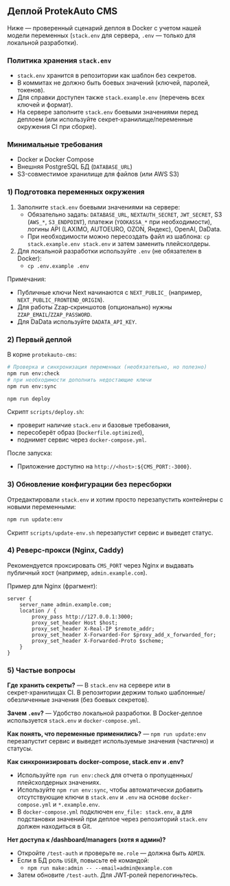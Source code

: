 ## Деплой ProtekAuto CMS

Ниже — проверенный сценарий деплоя в Docker с учетом нашей модели переменных (`stack.env` для сервера, `.env` — только для локальной разработки).

### Политика хранения `stack.env`
- `stack.env` хранится в репозитории как шаблон без секретов.
- В коммитах не должно быть боевых значений (ключей, паролей, токенов).
- Для справки доступен также `stack.example.env` (перечень всех ключей и формат).
- На сервере заполните `stack.env` боевыми значениями перед деплоем (или используйте секрет‑хранилище/переменные окружения CI при сборке).

### Минимальные требования
- Docker и Docker Compose
- Внешняя PostgreSQL БД (`DATABASE_URL`)
- S3-совместимое хранилище для файлов (или AWS S3)

### 1) Подготовка переменных окружения
1. Заполните `stack.env` боевыми значениями на сервере:
   - Обязательно задать: `DATABASE_URL`, `NEXTAUTH_SECRET`, `JWT_SECRET`, S3 (`AWS_*`, `S3_ENDPOINT`), платежи (`YOOKASSA_*` при необходимости), логины API (LAXIMO, AUTOEURO, OZON, Яндекс), OpenAI, DaData.
   - При необходимости можно пересоздать файл из шаблона: `cp stack.example.env stack.env` и затем заменить плейсхолдеры.
2. Для локальной разработки используйте `.env` (не обязателен в Docker):
   - `cp .env.example .env`

Примечания:
- Публичные ключи Next начинаются с `NEXT_PUBLIC_` (например, `NEXT_PUBLIC_FRONTEND_ORIGIN`).
- Для работы Zzap‑скриншотов (опционально) нужны `ZZAP_EMAIL`/`ZZAP_PASSWORD`.
- Для DaData используйте `DADATA_API_KEY`.

### 2) Первый деплой
В корне `protekauto-cms`:

```bash
# Проверка и синхронизация переменных (необязательно, но полезно)
npm run env:check
# при необходимости дополнить недостающие ключи
npm run env:sync

npm run deploy
```

Скрипт `scripts/deploy.sh`:
- проверит наличие `stack.env` и базовые требования,
- пересоберёт образ (`Dockerfile.optimized`),
- поднимет сервис через `docker-compose.yml`.

После запуска:
- Приложение доступно на `http://<host>:${CMS_PORT:-3000}`.

### 3) Обновление конфигурации без пересборки
Отредактировали `stack.env` и хотим просто перезапустить контейнеры с новыми переменными:

```bash
npm run update:env
```

Скрипт `scripts/update-env.sh` перезапустит сервис и выведет статус.

### 4) Реверс‑прокси (Nginx, Caddy)
Рекомендуется проксировать `CMS_PORT` через Nginx и выдавать публичный хост (например, `admin.example.com`).

Пример для Nginx (фрагмент):
```
server {
    server_name admin.example.com;
    location / {
        proxy_pass http://127.0.0.1:3000;
        proxy_set_header Host $host;
        proxy_set_header X-Real-IP $remote_addr;
        proxy_set_header X-Forwarded-For $proxy_add_x_forwarded_for;
        proxy_set_header X-Forwarded-Proto $scheme;
    }
}
```

### 5) Частые вопросы
**Где хранить секреты?** — В `stack.env` на сервере или в секрет‑хранилищах CI. В репозитории держим только шаблонные/обезличенные значения (без боевых секретов).

**Зачем `.env`?** — Удобство локальной разработки. В Docker‑деплое используется `stack.env` и `docker-compose.yml`.

**Как понять, что переменные применились?** — `npm run update:env` перезапустит сервис и выведет используемые значения (частично) и статусы.

**Как синхронизировать docker-compose, stack.env и .env?**
- Используйте `npm run env:check` для отчета о пропущенных/плейсхолдерных значениях.
- Используйте `npm run env:sync`, чтобы автоматически добавить отсутствующие ключи в `stack.env` и `.env` на основе `docker-compose.yml` и `*.example.env`.
- В `docker-compose.yml` подключен `env_file: stack.env`, а для подстановки значений при деплое через репозиторий `stack.env` должен находиться в Git.

**Нет доступа к /dashboard/managers (хотя я админ)?**
- Откройте `/test-auth` и проверьте `me.role` — должна быть `ADMIN`.
- Если в БД роль `USER`, повысьте её командой:
  - `npm run make:admin -- --email=admin@example.com`
- Затем обновите `/test-auth`. Для JWT‑ролей перелогиньтесь.
